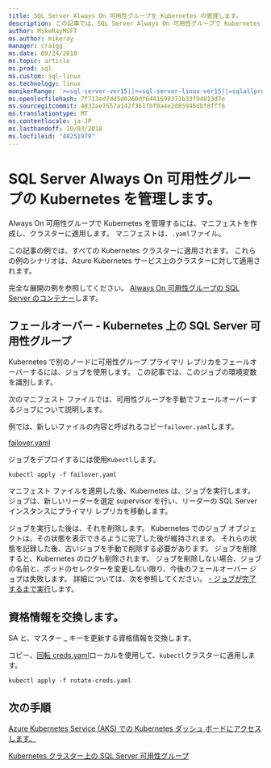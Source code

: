 ```yaml
---
title: SQL Server Always On 可用性グループを Kubernetes の管理します。
description: この記事では、SQL Server Always On 可用性グループで Kubernetes を管理する方法について説明します。
author: MikeRayMSFT
ms.author: mikeray
manager: craigg
ms.date: 09/24/2018
ms.topic: article
ms.prod: sql
ms.custom: sql-linux
ms.technology: linux
monikerRange: '>=sql-server-ver15||>=sql-server-linux-ver15||=sqlallproducts-allversions'
ms.openlocfilehash: 7f713ed7dd5d0260df6441698371b33f94813d7e
ms.sourcegitcommit: 4832ae7557a142f361fbf0a4e2d85945dbf8fff6
ms.translationtype: MT
ms.contentlocale: ja-JP
ms.lasthandoff: 10/03/2018
ms.locfileid: "48251979"
---
```

# <a name="manage-sql-server-always-on-availability-group-kubernetes"></a>SQL Server Always On 可用性グループの Kubernetes を管理します。

Always On 可用性グループで Kubernetes を管理するには、マニフェストを作成し、クラスターに適用します。 マニフェストは、`.yaml`ファイル。  

この記事の例では、すべての Kubernetes クラスターに適用されます。 これらの例のシナリオは、Azure Kubernetes サービス上のクラスターに対して適用されます。

完全な展開の例を参照してください。 [Always On 可用性グループの SQL Server のコンテナー](sql-server-ag-kubernetes.md)します。

## <a name="fail-over---sql-server-availability-group-on-kubernetes"></a>フェールオーバー - Kubernetes 上の SQL Server 可用性グループ

Kubernetes で別のノードに可用性グループ プライマリ レプリカをフェールオーバーするには、ジョブを使用します。 この記事では、このジョブの環境変数を識別します。

次のマニフェスト ファイルでは、可用性グループを手動でフェールオーバーするジョブについて説明します。 

例では、新しいファイルの内容と呼ばれるコピー`failover.yaml`します。

[failover.yaml](https://github.com/Microsoft/sql-server-samples/blob/master/samples/features/high%20availability/Kubernetes/sample-deployment-script/templates/failover.yaml)

ジョブをデプロイするには使用`Kubectl`します。

```azurecli
kubectl apply -f failover.yaml
```

マニフェスト ファイルを適用した後、Kubernetes は、ジョブを実行します。 ジョブは、新しいリーダーを選定 supervisor を行い、リーダーの SQL Server インスタンスにプライマリ レプリカを移動します。

ジョブを実行した後は、それを削除します。 Kubernetes でのジョブ オブジェクトは、その状態を表示できるように完了した後が維持されます。 それらの状態を記録した後、古いジョブを手動で削除する必要があります。 ジョブを削除すると、Kubernetes のログも削除されます。 ジョブを削除しない場合、ジョブの名前と、ポッドのセレクターを変更しない限り、今後のフェールオーバー ジョブは失敗します。 詳細については、次を参照してください。 [- ジョブが完了するまで実行](https://kubernetes.io/docs/concepts/workloads/controllers/jobs-run-to-completion/)します。

## <a name="rotate-credentials"></a>資格情報を交換します。

SA と、マスター _ キーを更新する資格情報を交換します。

コピー、[回転 creds.yaml](https://github.com/Microsoft/sql-server-samples/tree/master/samples/features/high%20availability/Kubernetes/sample-deployment-script)ローカルを使用して、`kubectl`クラスターに適用します。

```azurecli
kubectl apply -f rotate-creds.yaml
```

## <a name="next-steps"></a>次の手順

[Azure Kubernetes Service (AKS) での Kubernetes ダッシュ ボードにアクセスします。](https://docs.microsoft.com/azure/aks/kubernetes-dashboard)

[Kubernetes クラスター上の SQL Server 可用性グループ](sql-server-ag-kubernetes.md)
